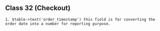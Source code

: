 ## **Class 32 (Checkout)**

    1. $table->text('order_timestamp') this field is for converting the order date into a number for reporting purpose.
    